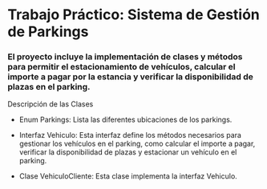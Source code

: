 # Trabajo Práctico: Sistema de Gestión de Parkings
### El proyecto incluye la implementación de clases y métodos para permitir el estacionamiento de vehículos, calcular el importe a pagar por la estancia y verificar la disponibilidad de plazas en el parking.
Descripción de las Clases
  - Enum Parkings: Lista las diferentes ubicaciones de los parkings.

  - Interfaz Vehiculo: Esta interfaz define los métodos necesarios para gestionar los vehículos en el parking, como calcular el importe a pagar, verificar la disponibilidad de plazas y estacionar un vehículo en el parking.

  - Clase VehiculoCliente: Esta clase implementa la interfaz Vehiculo.
